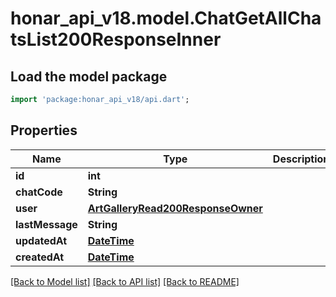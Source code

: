 # honar_api_v18.model.ChatGetAllChatsList200ResponseInner

## Load the model package
```dart
import 'package:honar_api_v18/api.dart';
```

## Properties
Name | Type | Description | Notes
------------ | ------------- | ------------- | -------------
**id** | **int** |  | [optional] 
**chatCode** | **String** |  | [optional] 
**user** | [**ArtGalleryRead200ResponseOwner**](ArtGalleryRead200ResponseOwner.md) |  | [optional] 
**lastMessage** | **String** |  | [optional] 
**updatedAt** | [**DateTime**](DateTime.md) |  | [optional] 
**createdAt** | [**DateTime**](DateTime.md) |  | [optional] 

[[Back to Model list]](../README.md#documentation-for-models) [[Back to API list]](../README.md#documentation-for-api-endpoints) [[Back to README]](../README.md)


